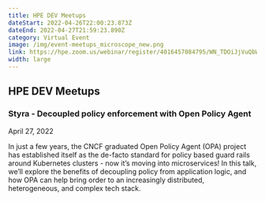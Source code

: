 ```yaml
---
title: HPE DEV Meetups
dateStart: 2022-04-26T22:00:23.873Z
dateEnd: 2022-04-27T21:59:23.890Z
category: Virtual Event
image: /img/event-meetups_microscope_new.png
link: https://hpe.zoom.us/webinar/register/4016457084795/WN_TDOiJjVuQbW7vfSs3WYJeA
width: large
---
```

## HPE DEV Meetups



### Styra - Decoupled policy enforcement with Open Policy Agent



April 27, 2022



In just a few years, the CNCF graduated Open Policy Agent (OPA) project has established itself as the de-facto standard for policy based guard rails around Kubernetes clusters - now it’s moving into microservices! In this talk, we’ll explore the benefits of decoupling policy from application logic, and how OPA can help bring order to an increasingly distributed, heterogeneous, and complex tech stack.